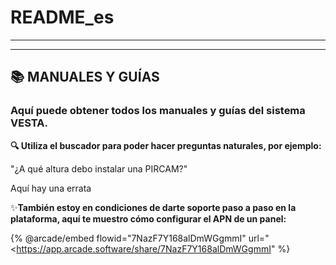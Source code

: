# README\_es

***

***

## 📚 MANUALES Y GUÍAS

### Aquí puede obtener todos los manuales y guías del sistema VESTA.

**🔍 Utiliza el buscador para poder hacer preguntas naturales, por ejemplo:**

"¿A qué altura debo instalar una PIRCAM?"

Aquí hay una errata

✨**También estoy en condiciones de darte soporte paso a paso en la plataforma, aquí te muestro cómo configurar el APN de un panel:**

{% @arcade/embed flowid="7NazF7Y168alDmWGgmmI" url="<https://app.arcade.software/share/7NazF7Y168alDmWGgmmI" %}

